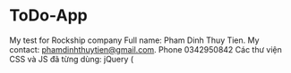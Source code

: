 # ToDo-App
My test for Rockship company
Full name: Pham Dinh Thuy Tien. My contact: phamdinhthuytien@gmail.com. Phone 0342950842
Các thư viện CSS và JS đã từng dùng: jQuery ( 

